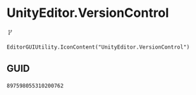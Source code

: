 # UnityEditor.VersionControl
![](/img/UnityEditor.VersionControl.png)

``` CSharp
EditorGUIUtility.IconContent("UnityEditor.VersionControl")
```
## GUID
```
897598055310200762
```
